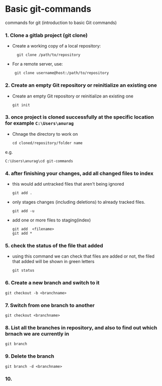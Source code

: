 # Basic git-commands
commands for git (introduction to basic Git commands)

### 1. Clone a gitlab project (git clone)
- Create a working copy of a local repository:
    
        git clone /path/to/repository
       
- For a remote server, use:
    
       git clone username@host:/path/to/repository

### 2. Create an empty Git repository or reinitialize an existing one
- Create an empty Git repository or reinitialize an existing one
      
      git init
     
     
### 3. once project is cloned successfully at the specific location for example `C:\Users\anurag`
- Chnage the directory to work on

      cd cloned/repository/folder name
e.g.

    C:\Users\anurag\cd git-commands
### 4. after finishing your changes, add all changed files to index
- this would add untracked files that aren't being ignored
        
      git add .
- only stages changes (including deletions) to already tracked files.
   
      git add -u
- add one or more files to staging(index)

      git add  <filename> 
      git add *
   
### 5. check the status of the file that added
- using this command we can check that files are added or not, the filed that added will be shown in green letters
     
      git status
### 6. Create a new branch and switch to it
    git checkout -b <branchname>

### 7. Switch from one branch to another
    git checkout <branchname>
### 8. List all the branches in repository, and also to find out which brnach we are currently in
    git branch
### 9. Delete the branch
    git branch -d <branchname>
### 10. 
    
